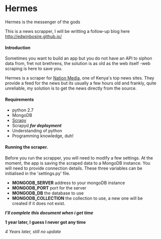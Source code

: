 Hermes
======
Hermes is the messenger of the gods


This is a news scrapper, I will be writting a follow-up blog here http://edwinbosire.github.io/

#### Introduction

Sometimes you want to build an app but you do not have an API to siphon data from, fret not brethrens, the solution is as old as the web itself -web scraping is here to save you.

Hermes is a scraper for [Nation Media](http://www.nation.co.ke), one of Kenya's top news sites. They provide a feed for the news but its usually a few hours old and frankly, quite unreliable, my solution is to get the news directly from the source.

#### Requirements
- python 2.7
- MongoDB
- [Scrapy](http://scrapy.org/)
- Scrapyd ***for deployment***
- Understanding of python
- Programming knowledge, duh!


#### Running the scraper.

Before you run the scrapper, you will need to modify a few settings. At the moment, the app is saving the scraped data to a MongoDB instance. You will need to provide connection details. These three variables can be initialised in the 'settings.py' file. 

- **MONGODB_SERVER**   address to your mongoDB instance
- **MONGODB_PORT**  port for the server
- **MONGODB_DB**   the database to use
- **MONGODB_COLLECTION**  the collection to use, a new one will be created if it does not exist.


***I'll complete this document when i get time***

****1 year later, I guess I never got any time****

_4 Years later, still no update_

